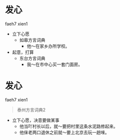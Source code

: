 # 发心
faeh7 xien1
+ 立下心愿
  * 如皋方言词典
    - 他～在家乡办所学校。
+ 起意，打算
  * 东台方言词典
    - 我～在市中心买一套门面房。

# 发心
faeh7 xien1
> 泰州方言词典2
- 立下心愿，决意要做某事
  - 他当吖村长以后，就～要把村里这条水泥路修起来。
  - 他俫老两口退休之前就～要上北京去玩一趟唻。
